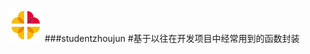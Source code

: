 
![img](https://github.com/studendzhoujun/abc/blob/master/src/images/loading-1.gif)
###studentzhoujun
#基于以往在开发项目中经常用到的函数封装

